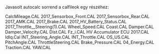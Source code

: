 Javasolt autocalc sorrend a calfileok egy részéhez:

CalcMileage.CAL
2017_Sensorbox_Front.CAL
2017_Sensorbox_Rear.CAL
2017_AMK.CAL
2017_Brake.CAL
2017_HV_Battery_Status.CAL
2017_Throttle__Steering(1).CAL
Wheel_Speed.CAL
Coast.CAL
Damper.CAL
Damper_Velocity.CAL
Dist.CAL
Fz_i.CAL
HV Accumulator ECU 2017.CAL
IdIq.Cal
INT_Steering_Angle.CAL
INT_Throttle.CAL
OS_US.CAL
PitchAngle.CAL
ThrottleSteering.CAL
Brake_Pressure.CAL
04_Energy.CAL
Traction.CAL
YAW.CAL